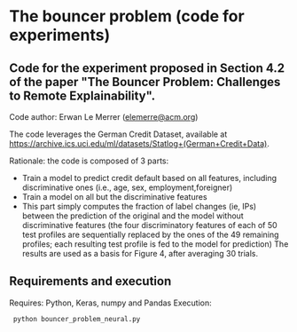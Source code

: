 # The bouncer problem (code for experiments)

## Code for the experiment proposed in Section 4.2 of the paper "The Bouncer Problem: Challenges to Remote Explainability".
Code author: Erwan Le Merrer (elemerre@acm.org)

The code leverages the German Credit Dataset, available at https://archive.ics.uci.edu/ml/datasets/Statlog+(German+Credit+Data).

Rationale: the code is composed of 3 parts:
* Train a model to predict credit default based on all features, including discriminative ones (i.e., age, sex, employment,foreigner)
* Train a model on all but the discriminative features
* This part simply computes the fraction of label changes (ie, IPs) between the prediction of the original and the model without discriminative features
   (the four discriminatory features of each of 50 test profiles are sequentially replaced by the ones of the 49 remaining profiles; each resulting test profile is fed to the model for prediction)
   The results are used as a basis for Figure 4, after averaging 30 trials.
   
## Requirements and execution
 
 Requires: Python, Keras, numpy and Pandas
 Execution: 
 
```python
 python bouncer_problem_neural.py
```
